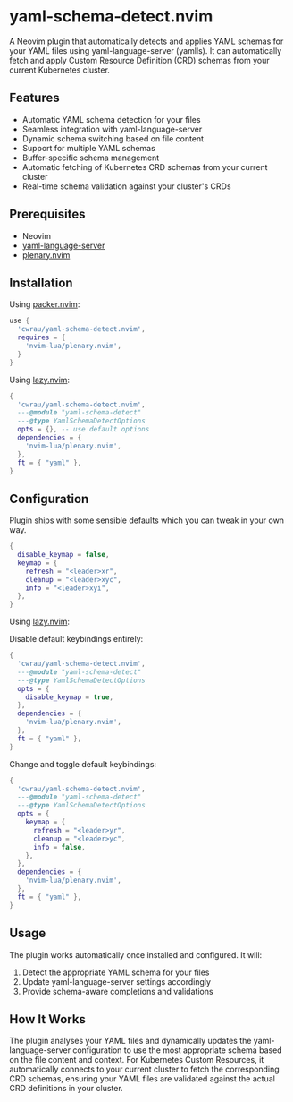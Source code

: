 # yaml-schema-detect.nvim

A Neovim plugin that automatically detects and applies YAML schemas for your YAML files using yaml-language-server (yamlls). It can automatically fetch and apply Custom Resource Definition (CRD) schemas from your current Kubernetes cluster.

## Features

- Automatic YAML schema detection for your files
- Seamless integration with yaml-language-server
- Dynamic schema switching based on file content
- Support for multiple YAML schemas
- Buffer-specific schema management
- Automatic fetching of Kubernetes CRD schemas from your current cluster
- Real-time schema validation against your cluster's CRDs

## Prerequisites

- Neovim
- [yaml-language-server](https://github.com/redhat-developer/yaml-language-server)
- [plenary.nvim](https://github.com/nvim-lua/plenary.nvim)

## Installation

Using [packer.nvim](https://github.com/wbthomason/packer.nvim):

```lua
use {
  'cwrau/yaml-schema-detect.nvim',
  requires = {
    'nvim-lua/plenary.nvim',
  }
}
```

Using [lazy.nvim](https://github.com/folke/lazy.nvim):

```lua
{
  'cwrau/yaml-schema-detect.nvim',
  ---@module "yaml-schema-detect"
  ---@type YamlSchemaDetectOptions
  opts = {}, -- use default options
  dependencies = {
    'nvim-lua/plenary.nvim',
  },
  ft = { "yaml" },
}
```

## Configuration

Plugin ships with some sensible defaults which you can tweak in your own way.

```lua
{
  disable_keymap = false,
  keymap = {
    refresh = "<leader>xr",
    cleanup = "<leader>xyc",
    info = "<leader>xyi",
  },
}
```

Using [lazy.nvim](https://github.com/folke/lazy.nvim):

Disable default keybindings entirely:

```lua
{
  'cwrau/yaml-schema-detect.nvim',
  ---@module "yaml-schema-detect"
  ---@type YamlSchemaDetectOptions
  opts = {
    disable_keymap = true,
  },
  dependencies = {
    'nvim-lua/plenary.nvim',
  },
  ft = { "yaml" },
}
```

Change and toggle default keybindings:

```lua
{
  'cwrau/yaml-schema-detect.nvim',
  ---@module "yaml-schema-detect"
  ---@type YamlSchemaDetectOptions
  opts = {
    keymap = {
      refresh = "<leader>yr",
      cleanup = "<leader>yc",
      info = false,
    },
  },
  dependencies = {
    'nvim-lua/plenary.nvim',
  },
  ft = { "yaml" },
}
```

## Usage

The plugin works automatically once installed and configured. It will:

1. Detect the appropriate YAML schema for your files
2. Update yaml-language-server settings accordingly
3. Provide schema-aware completions and validations

## How It Works

The plugin analyses your YAML files and dynamically updates the yaml-language-server configuration to use the most appropriate schema based on the file content and context. For Kubernetes Custom Resources, it automatically connects to your current cluster to fetch the corresponding CRD schemas, ensuring your YAML files are validated against the actual CRD definitions in your cluster.
